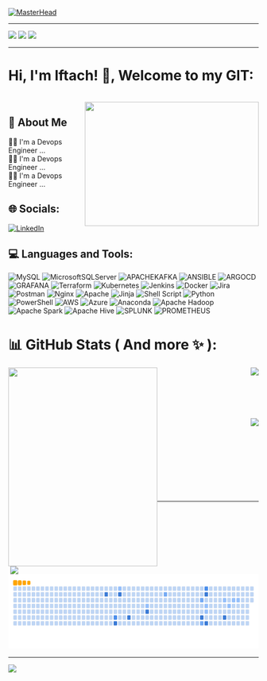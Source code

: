 

[![MasterHead](https://thecloudlegion.com/images/devops.gif)](https://rishavchanda.io)

---

<div>
<img src="https://images.credly.com/size/220x220/images/ec621e2a-c8f0-4459-806c-ae11829d372a/image.png"/>
<img src="https://images.credly.com/size/220x220/images/336eebfc-0ac3-4553-9a67-b402f491f185/azure-administrator-associate-600x600.png"/>
<img src="https://images.credly.com/size/220x220/images/be8fcaeb-c769-4858-b567-ffaaa73ce8cf/image.png"/>
 </div>
 
---

# Hi, I'm Iftach! 👋, Welcome to my GIT:

<br/>

<img src="https://cdn.hashnode.com/res/hashnode/image/upload/v1689486594104/0883007c-df25-4d04-90f9-16a033cece42.gif" align="right" height="250" width="350" />

## 🚀 About Me
👨‍💻 I'm a Devops Engineer ...
<br/>
👨‍💻 I'm a Devops Engineer ...
<br/>
👨‍💻 I'm a Devops Engineer ...


 <!--- ## 🔗 Links
[![portfolio](https://img.shields.io/badge/my_portfolio-000?style=for-the-badge&logo=ko-fi&logoColor=white)](https://katherineoelsner.com/)
[![linkedin](https://img.shields.io/badge/linkedin-0A66C2?style=for-the-badge&logo=linkedin&logoColor=white)](https://www.linkedin.com/)
[![twitter](https://img.shields.io/badge/twitter-1DA1F2?style=for-the-badge&logo=twitter&logoColor=white)](https://twitter.com/)
--->

## 🌐 Socials:
[![LinkedIn](https://img.shields.io/badge/LinkedIn-%230077B5.svg?logo=linkedin&logoColor=white)](https://linkedin.com/in/https://www.linkedin.com/in/iftach-z-19931491/) 
<!---
<img align="center" src="https://raw.githubusercontent.com/rahuldkjain/github-profile-readme-generator/master/src/images/icons/Social/linked-in-alt.svg" alt="https://www.linkedin.com/in/iftach-z-19931491/" height="30" width="40" />
--->

## 💻 Languages and Tools:
![MySQL](https://img.shields.io/badge/mysql-%2300000f.svg?style=flat&logo=mysql&logoColor=white) ![MicrosoftSQLServer](https://img.shields.io/badge/Microsoft%20SQL%20Server-CC2927?style=flat&logo=microsoft%20sql%20server&logoColor=white) ![APACHEKAFKA](https://img.shields.io/badge/apachekafka-231F20.svg?style=flat&logo=apachekafka&logoColor=white&color=%23231F20) ![ANSIBLE](https://img.shields.io/badge/ansible-%231A1918.svg?style=flat&logo=ansible&logoColor=white) ![ARGOCD](https://img.shields.io/badge/argo-EF7B4D.svg?style=flat&logo=argo&logoColor=white&color=%23EF7B4D) ![GRAFANA](https://img.shields.io/badge/grafana-F46800.svg?style=flat&logo=grafana&logoColor=white&color=%23F46800) ![Terraform](https://img.shields.io/badge/terraform-%235835CC.svg?style=flat&logo=terraform&logoColor=white) ![Kubernetes](https://img.shields.io/badge/kubernetes-%23326ce5.svg?style=flat&logo=kubernetes&logoColor=white) ![Jenkins](https://img.shields.io/badge/jenkins-%232C5263.svg?style=flat&logo=jenkins&logoColor=white) ![Docker](https://img.shields.io/badge/docker-%230db7ed.svg?style=flat&logo=docker&logoColor=white) ![Jira](https://img.shields.io/badge/jira-%230A0FFF.svg?style=flat&logo=jira&logoColor=white) ![Postman](https://img.shields.io/badge/Postman-FF6C37?style=flat&logo=postman&logoColor=white) ![Nginx](https://img.shields.io/badge/nginx-%23009639.svg?style=flat&logo=nginx&logoColor=white) ![Apache](https://img.shields.io/badge/apache-%23D42029.svg?style=flat&logo=apache&logoColor=white) ![Jinja](https://img.shields.io/badge/jinja-white.svg?style=flat&logo=jinja&logoColor=black) ![Shell Script](https://img.shields.io/badge/shell_script-%23121011.svg?style=flat&logo=gnu-bash&logoColor=white) ![Python](https://img.shields.io/badge/python-3670A0?style=flat&logo=python&logoColor=ffdd54) ![PowerShell](https://img.shields.io/badge/PowerShell-%235391FE.svg?style=flat&logo=powershell&logoColor=white) ![AWS](https://img.shields.io/badge/AWS-%23FF9900.svg?style=flat&logo=amazon-aws&logoColor=white) ![Azure](https://img.shields.io/badge/azure-%230072C6.svg?style=flat&logo=microsoftazure&logoColor=white) ![Anaconda](https://img.shields.io/badge/Anaconda-%2344A833.svg?style=flat&logo=anaconda&logoColor=white) ![Apache Hadoop](https://img.shields.io/badge/Apache%20Hadoop-66CCFF?style=flat&logo=apachehadoop&logoColor=black) ![Apache Spark](https://img.shields.io/badge/Apache%20Spark-FDEE21?style=flat&logo=apachespark&logoColor=black) ![Apache Hive](https://img.shields.io/badge/Apache%20Hive-FDEE21?style=flat&logo=apachehive&logoColor=black) ![SPLUNK](https://img.shields.io/badge/splunk-000000.svg?style=flat&logo=splunk&color=%23000000) ![PROMETHEUS](https://img.shields.io/badge/prometheus-E6522C.svg?style=flat&logo=prometheus&logoColor=white&color=%23E6522C)


# 📊 GitHub Stats ( And more ✨ ):


<img align="right" src="https://github-readme-stats.vercel.app/api/top-langs/?username=iftachzilcapaz&theme=light&hide_border=false&include_all_commits=false&count_private=false&layout=compact"/>
<img align="left" src="https://randommeme-five.vercel.app/" align="left" width="300" height="400"/>
<br/>
<br/>
<br/>
<br/>
<br/>
<br/>
<img align="right" src="https://github-readme-stats.vercel.app/api?username=iftachzilcapaz&theme=light&hide_border=false&include_all_commits=false&count_private=false"/>
<br/>
<br/>
<br/>
<br/>
<br/>
<br/>
<br/>
<br/>
<br/>
<img src="https://quotes-github-readme.vercel.app/api?type=horizontal&theme=radical" align="right" width="500"/>


<!---### 😂 Random Dev Meme
<img align="left" src="https://randommeme-five.vercel.app/" align="left" width="300" height="300"/>
--->
<!---### ✍️ Random Dev Quote--->

---

<img src="https://github.com/IftachZilcaPaz/IftachZilcaPaz/blob/output/ocean.gif" width="1100" height="150" />

---
[![](https://visitcount.itsvg.in/api?id=iftachzilcapaz&icon=0&color=0)](https://visitcount.itsvg.in)

<!-- Proudly created with GPRM ( https://gprm.itsvg.in ) -->



